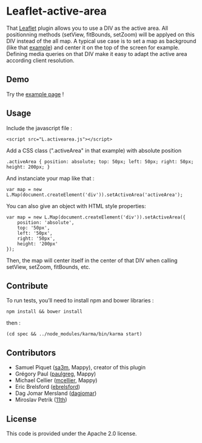 Leaflet-active-area
===============

That [Leaflet](http://leafletjs.com) plugin allows you to use a DIV as the active area.
All positionning methods (setView, fitBounds, setZoom) will be applyed on this DIV instead of the all map.
A typical use case is to set a map as background (like that [example](http://mappy.github.io/Leaflet-active-area/examples/index.html)) and center it on the top of the screen for example.
Defining media queries on that DIV make it easy to adapt the active area according client resolution.

## Demo

Try the [example page](http://mappy.github.io/Leaflet-active-area/examples/index.html) !

## Usage

Include the javascript file :

    <script src="L.activearea.js"></script>

Add a CSS class (".activeArea" in that example) with absolute position

    .activeArea { position: absolute; top: 50px; left: 50px; right: 50px; height: 200px; }

And instanciate your map like that :

    var map = new L.Map(document.createElement('div')).setActiveArea('activeArea');

You can also give an object with HTML style properties:

    var map = new L.Map(document.createElement('div')).setActiveArea({
        position: 'absolute',
        top: '50px',
        left: '50px',
        right: '50px',
        height: '200px'
    });

Then, the map will center itself in the center of that DIV when calling setView, setZoom, fitBounds, etc.

## Contribute

To run tests, you’ll need to install npm and bower libraries :

`npm install && bower install`

then :

`(cd spec && ../node_modules/karma/bin/karma start)`

## Contributors

- Samuel Piquet ([sa3m](https://github.com/sa3m), Mappy), creator of this plugin
- Grégory Paul ([paulgreg](https://github.com/paulgreg), Mappy)
- Michael Cellier ([mcellier](https://github.com/mcellier), Mappy)
- Eric Brelsford ([ebrelsford](https://github.com/ebrelsford))
- Dag Jomar Mersland ([dagjomar](https://github.com/dagjomar))
- Miroslav Petrik ([11th](https://github.com/11th))

## License

This code is provided under the Apache 2.0 license.
